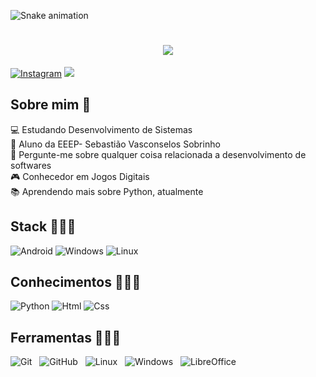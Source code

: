   ![Snake animation](https://github.com/artur-debv/artur-debv/blob/output/github-contribution-grid-snake-dark.svg)
<h1 align="center">
<img src="https://readme-typing-svg.herokuapp.com/?font=Righteous&size=35&center=true&vCenter=true&width=500&height=70&duration=4000&lines=olá!+👋;+me+chamo+Daniel!;" />
</h1>


[![Instagram](https://img.shields.io/badge/Instagram-%23E4405F.svg?logo=Instagram&logoColor=white)](https://instagram.com/Dannmlo) 
[![](https://visitcount.itsvg.in/api?id=Dannmlo&icon=color=red)](https://visitcount.itsvg.in)
<br>

## Sobre mim 🎯

💻 Estudando Desenvolvimento de Sistemas<br>
🧊 Aluno da EEEP- Sebastião Vasconselos Sobrinho<br>
💬 Pergunte-me sobre qualquer coisa relacionada a desenvolvimento de softwares<br>
🎮 Conhecedor em Jogos Digitais<br>
📚 Aprendendo mais sobre Python, atualmente
<br>

## Stack 👩🏻‍💻

![Android](https://img.shields.io/badge/Android-3DDC84?style=for-the-badge&logo=android&logoColor=white)
![Windows](https://img.shields.io/badge/Windows-0078D6?style=for-the-badge&logo=windows&logoColor=white)
![Linux](https://img.shields.io/badge/Linux-FCC624?style=for-the-badge&logo=linux&logoColor=black)

## Conhecimentos 👩🏻‍💻
![Python](https://img.shields.io/badge/python-yellow?style=for-the-badge&logo=python&logoColor=blue)
![Html](https://img.shields.io/badge/HTML-orange?style=for-the-badge&logo=html5&logoColor=white)
![Css](https://img.shields.io/badge/CSS-blue?&style=for-the-badge&logo=css3&logoColor=white)
<br>

## Ferramentas 👩🏻‍💻
![Git](https://img.shields.io/badge/-git-white?style=for-the-badge&logo=Git) &nbsp;
![GitHub](https://img.shields.io/badge/github-%23121011.svg?logo=github&logoColor=FF1493&style=for-the-badge) &nbsp;
![Linux](https://img.shields.io/badge/-Linux-16C60C?style=for-the-badge&logo=linux&logoColor=white) &nbsp;
![Windows](https://img.shields.io/badge/-Windows-00ADEF?style=for-the-badge&logo=windows&logoColor=white) &nbsp;
![LibreOffice](https://img.shields.io/badge/LibreOffice-%2318A303?style=for-the-badge&logo=LibreOffice&logoColor=white)
<br>
